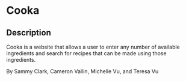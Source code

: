 # Cooka
## Description
Cooka is a website that allows a user to enter any number of available ingredients and search for recipes that can be made using those ingredients.

By Sammy Clark, Cameron Vallin, Michelle Vu, and Teresa Vu
